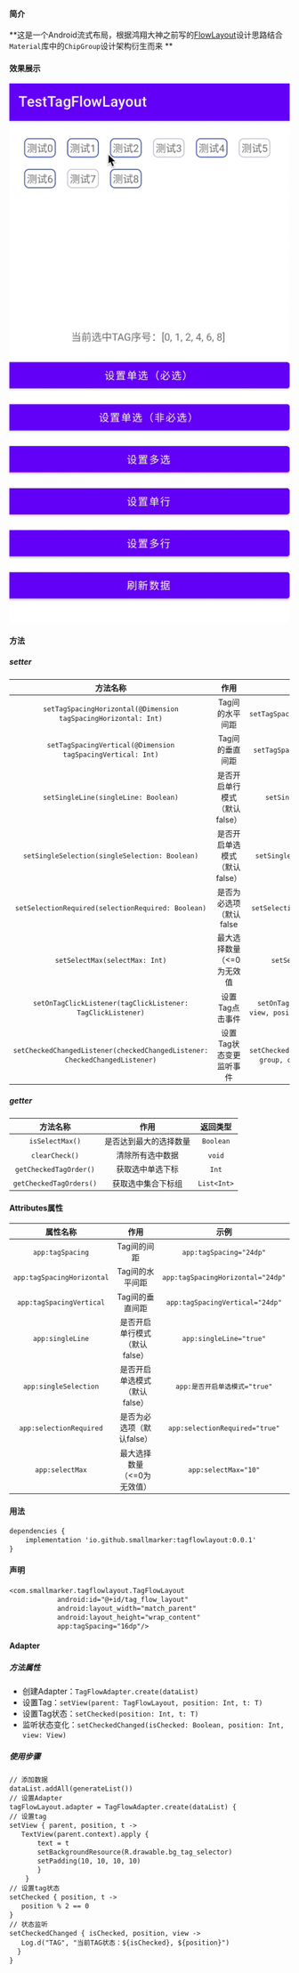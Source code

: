 
#### 简介

**这是一个Android流式布局，根据鸿翔大神之前写的[FlowLayout](https://github.com/hongyangAndroid/FlowLayout)设计思路结合`Material`库中的`ChipGroup`设计架构衍生而来 **

#### 效果展示

![tagflowlayout_demo](./image/tagflowlayout_demo.gif)

#### 方法

##### setter

| 方法名称 | 作用 | 示例 |
| :----: | :----: | :----: |
| `setTagSpacingHorizontal(@Dimension tagSpacingHorizontal: Int)` | Tag间的水平间距 | `setTagSpacingHorizontal(24)` |
| `setTagSpacingVertical(@Dimension tagSpacingVertical: Int)` | Tag间的垂直间距 | `setTagSpacingVertical(24)` |
| `setSingleLine(singleLine: Boolean)` | 是否开启单行模式（默认false） | `setSingleLine(true)` |
| `setSingleSelection(singleSelection: Boolean)` | 是否开启单选模式（默认false） | `setSingleSelection(true)` |
| `setSelectionRequired(selectionRequired: Boolean)` | 是否为必选项（默认false | `setSelectionRequired(true)` |
| `setSelectMax(selectMax: Int)` | 最大选择数量（<=0为无效值 | `setSelectMax(10)` |
| `setOnTagClickListener(tagClickListener: TagClickListener)` | 设置Tag点击事件 | `setOnTagClickListener { view, position, parent -> }` |
| `setCheckedChangedListener(checkedChangedListener: CheckedChangedListener)` | 设置Tag状态变更监听事件 | `setCheckedChangedListener { group, checkedIds -> }` |

##### getter

| 方法名称 | 作用 | 返回类型 |
| :----: | :----: | :----: |
| `isSelectMax()` | 是否达到最大的选择数量 | `Boolean` |
| `clearCheck()` | 清除所有选中数据 | `void` |
| `getCheckedTagOrder()` | 获取选中单选下标 | `Int` |
| `getCheckedTagOrders()` | 获取选中集合下标组 | `List<Int>` |

#### Attributes属性

| 属性名称 | 作用 | 示例 |
| :----: | :----: | :----: |
| `app:tagSpacing` | Tag间的间距 | `app:tagSpacing="24dp"` |
| `app:tagSpacingHorizontal` | Tag间的水平间距 | `app:tagSpacingHorizontal="24dp"` |
| `app:tagSpacingVertical` | Tag间的垂直间距  | `app:tagSpacingVertical="24dp"`|
|`app:singleLine`|是否开启单行模式（默认false）|`app:singleLine="true"`|
|`app:singleSelection`|是否开启单选模式（默认false）|`app:是否开启单选模式="true"`|
|`app:selectionRequired`|是否为必选项（默认false）|`app:selectionRequired="true"`|
|`app:selectMax`|最大选择数量（<=0为无效值）|`app:selectMax="10"`|

#### 用法
```
dependencies {
    implementation 'io.github.smallmarker:tagflowlayout:0.0.1'
}
```
#### 声明
```
<com.smallmarker.tagflowlayout.TagFlowLayout
            android:id="@+id/tag_flow_layout"
            android:layout_width="match_parent"
            android:layout_height="wrap_content"
            app:tagSpacing="16dp"/>
```
#### Adapter

##### 方法属性

* 创建Adapter：`TagFlowAdapter.create(dataList)`
* 设置Tag：`setView(parent: TagFlowLayout, position: Int, t: T)`
* 设置Tag状态：`setChecked(position: Int, t: T)`
* 监听状态变化：`setCheckedChanged(isChecked: Boolean, position: Int, view: View)`


##### 使用步骤
```
// 添加数据
dataList.addAll(generateList())
// 设置Adapter
tagFlowLayout.adapter = TagFlowAdapter.create(dataList) {
// 设置tag
setView { parent, position, t ->
   TextView(parent.context).apply {
       text = t
       setBackgroundResource(R.drawable.bg_tag_selector)
       setPadding(10, 10, 10, 10)
       }
    }
// 设置tag状态
setChecked { position, t ->
   position % 2 == 0
}
// 状态监听
setCheckedChanged { isChecked, position, view ->
   Log.d("TAG", "当前TAG状态：${isChecked}, ${position}")
  }
}
```


